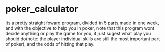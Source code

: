 # poker_calculator
  Its a pretty straight foward program, divided in 5 parts,made in one week, and with the objective to help you in poker, note that this program wont decide anything or play the game for you, it just sugest what play you should do(note: the player individual skills are still the most important part of poker), and the odds of hitting that play.
  
